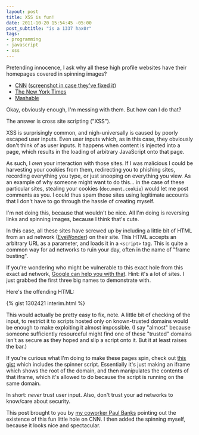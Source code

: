 ```yaml
--- 
layout: post
title: XSS is fun!
date: 2011-10-20 15:54:45 -05:00
post_subtitle: "is a 1337 hax0r"
tags: 
- programming
- javascript
- xss
---
```

Pretending innocence, I ask why all these high profile websites have their homepages covered in spinning images?

 * [CNN][cnn] ([screenshot in case they've fixed it][cnn-screen])
 * [The New York Times][nytimes]
 * [Mashable][mashable]

Okay, obviously enough, I'm messing with them. But how can I do that?

The answer is cross site scripting ("XSS").

XSS is surprisingly common, and nigh-universally is caused by poorly escaped user inputs. Even user inputs which, as in this case, they obviously don't think of as user inputs. It happens when content is injected into a page, which results in the loading of arbitrary JavaScript onto that page.

As such, I *own* your interaction with those sites. If I was malicious I could be harvesting your cookies from them, redirecting you to phishing sites, recording everything you type, or just snooping on everything you view. As an example of why someone might want to do this... in the case of these particular sites, stealing your cookies (`document.cookie`) would let me post comments as you. I could thus spam those sites using legitimate accounts that I don't have to go through the hassle of creating myself.

I'm not doing this, because that wouldn't be nice. All I'm doing is reversing links and spinning images, because I think that's cute.

In this case, all these sites have screwed up by including a little bit of HTML from an ad network ([EyeWonder][eyewonder]) on their site. This HTML accepts an arbitrary URL as a parameter, and loads it in a `<script>` tag. This is quite a common way for ad networks to ruin your day, often in the name of "frame busting".

If you're wondering who might be vulnerable to this exact hole from this exact ad network, [Google can help you with that][vulnerable]. Hint: it's a lot of sites. I just grabbed the first three big names to demonstrate with.

Here's the offending HTML:

{% gist 1302421 interim.html %}

This would actually be pretty easy to fix, note. A little bit of checking of the input, to restrict it to scripts hosted only on known-trusted domains would be enough to make exploiting it almost impossible. (I say "almost" because someone sufficiently resourceful might find one of these "trusted" domains isn't as secure as they hoped and slip a script onto it. But it at least raises the bar.)

If you're curious what I'm doing to make these pages spin, check out [this gist][gist] which includes the spinner script. Essentially it's just making an iframe which shows the root of the domain, and then manipulates the contents of that iframe, which it's allowed to do because the script is running on the same domain.

In short: *never* trust user input. Also, don't trust your ad networks to know/care about security.

This post brought to you by [my coworker Paul Banks][paul] pointing out the existence of this fun little hole on CNN. I then added the spinning myself, because it looks nice and spectacular.

[cnn]: http://edition.cnn.com/eyewonder/interim.html?src=http://davidlynch.org/projects/xss/eyewonder.js
[cnn-screen]: http://dl.dropbox.com/u/1372532/Screenshots/Screen%20Shot%202011-10-20%20at%203.33.28%20PM.png
[mashable]: http://mashable.com/eyewonder/interim.html?src=http://davidlynch.org/projects/xss/eyewonder.js
[nytimes]: http://nytimes.com/eyewonder/interim.html?src=http://davidlynch.org/projects/xss/eyewonder.js
[eyewonder]: http://www.eyewonder.com/
[paul]: http://blog.banksdesigns.co.uk/
[gist]: https://gist.github.com/1302421
[vulnerable]: http://www.google.com/#q=inurl:eyewonder/interim.html